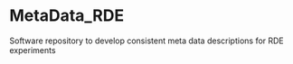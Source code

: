 # MetaData_RDE
Software repository to develop consistent meta data descriptions for RDE experiments
